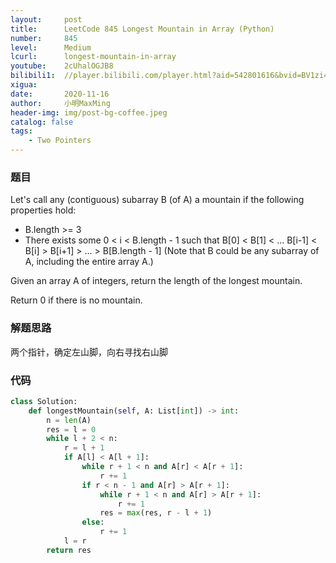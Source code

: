 ```yaml
---
layout:     post
title:      LeetCode 845 Longest Mountain in Array (Python)
number:     845
level:      Medium
lcurl:      longest-mountain-in-array
youtube:    2cUhalOGJB8
bilibili1:  //player.bilibili.com/player.html?aid=542801616&bvid=BV1zi4y1L7yV&cid=256469594&page=1
xigua:      
date:       2020-11-16
author:     小明MaxMing
header-img: img/post-bg-coffee.jpeg
catalog: false
tags:
    - Two Pointers
---
```


### 题目

Let's call any (contiguous) subarray B (of A) a mountain if the following properties hold:

- B.length >= 3
- There exists some 0 < i < B.length - 1 such that B[0] < B[1] < ... B[i-1] < B[i] > B[i+1] > ... > B[B.length - 1]
(Note that B could be any subarray of A, including the entire array A.)

Given an array A of integers, return the length of the longest mountain. 

Return 0 if there is no mountain.

### 解题思路

两个指针，确定左山脚，向右寻找右山脚

### 代码
```python
class Solution:
    def longestMountain(self, A: List[int]) -> int:
        n = len(A)
        res = l = 0
        while l + 2 < n:
            r = l + 1
            if A[l] < A[l + 1]:
                while r + 1 < n and A[r] < A[r + 1]:
                    r += 1
                if r < n - 1 and A[r] > A[r + 1]:
                    while r + 1 < n and A[r] > A[r + 1]:
                        r += 1
                    res = max(res, r - l + 1)
                else:
                    r += 1
            l = r
        return res
```
